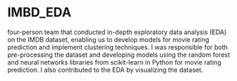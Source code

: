# IMBD_EDA
four-person team that conducted in-depth exploratory data analysis (EDA) on the IMDB dataset, enabling us to develop models for movie rating prediction and implement clustering techniques. I was responsible for both pre-processing the dataset and developing models using the random forest and neural networks libraries from scikit-learn in Python for movie rating prediction. I also contributed to the EDA by visualizing the dataset.
